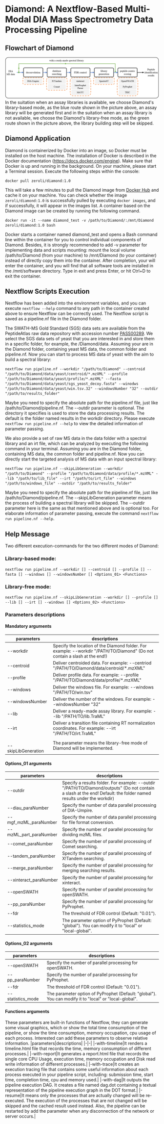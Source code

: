 # Diamond: A Nextflow-Based Multi-Modal DIA Mass Spectrometry Data Processing Pipeline

## Flowchart of Diamond
![image](https://github.com/xmuyulab/Diamond/blob/master/images/fig01.png)
In the suitation when an assay libraries is available, we choose Diamond's library-based mode, as the blue route shown in the picture above, an assay library will be generated first and in the suitation when an assay library is not available, we choose the Diamond's library-free mode, as the green route shown in the picture above, the library building step will be skipped.

## Diamond Application
Diamond is containerized by Docker into an image, so Docker must be installed on the host machine. The installation of Docker is described in the Docker documentation (https://docs.docker.com/engine). Make sure that Docker is up and running in the background. On your machine, please start a Terminal session. Execute the following steps within the console:

```shell
docker pull zeroli/diamond:1.0
```

This will take a few minutes to pull the Diamond image from [Docker Hub](https://hub.docker.com/repository/docker/zeroli/diamond) and cache it on your machine. You can check whether the image `zeroli/diamond:1.0` is successfully pulled by executing `docker images`, and if successfully, it will appear in the images list. A container based on the Diamond image can be created by running the following command.

```shell
docker run -it --name diamond_test -v /path/to/Diamond/:/mnt/Diamond zeroli/diamond:1.0 bash
```

Docker starts a container named diamond_test and opens a Bash command line within the container for you to control individual components of Diamond. Besides, it is strongly recommended to add -v parameter for implementing data and scripts mounting: mount the local volume /path/to/Diamond (from your machine) to /mnt/Diamond (to your container) instead of directly copy them into the container. After completion, your will enter the container, and you will find that all software tools are installed in the /mnt/software directory. Type in exit and press Enter, or hit Ctrl+D to exit the container.

## Nextflow Scripts Execution
Nextflow has been added into the environment variables, and you can execute `nextflow --help` command to any path in the container created above to ensure Nextflow can be correctly used. The Nextflow script is saved as a pipeline.nf file in the Diamond folder.

The SWATH-MS Gold Standard (SGS) data sets are available from the PeptideAtlas raw data repository with accession number [PASS00289](https://db.systemsbiology.net/sbeams/cgi/PeptideAtlas/PASS_View?identifier=PASS00289).  We select the SGS data sets of yeast that you are interested in and store them in a specific folder, for example, the /Diamond/data. Assuming your are in the Diamond folder, containing yeast MS data, the common folder and pipeline.nf. Now you can start to process MS data of yeast with the aim to build a spectral library:

```shell
nextflow run pipeline.nf --workdir "/path/to/Diamond" --centroid "/path/to/Diamond/data/yeast/centroid/*.mzXML" --profile "/path/to/Diamond/data/yeast/profile/*.mzXML" --fasta "/path/to/Diamond/data/yeast/sgs_yeast_decoy.fasta" --winodws "/path/to/Diamond/data/yeast/win.tsv.32" --windowsNumber "32" --outdir "/path/to/results_folder"
```

Maybe you need to specify the absolute path for the pipeline.nf file, just like /path/to/Diamond/pipeline.nf. The --outdir parameter is optional. The directory it specifies is used to store the data processing results. The default is the folder named results in the workdir directory. Please execute `nextflow run pipeline.nf --help` to view the detailed information of parameter passing.

We also provide a set of raw MS data in the data folder with a spectral library and an irt file, which can be analyzed by executing the following command in your terminal. Assuming you are in the Diamond folder, containing MS data, the common folder and pipeline.nf. Now you can directly start the targeted analysis of MS data with an input spectral library:  

```shell
nextflow run pipeline.nf --skipLibGeneration --workdir "/path/to/Diamond" --profile "/path/to/Diamond/data/profile/*.mzXML" --lib "/path/to/lib_file" --irt "/path/to/irt_file" --windows "/path/to/windows_file" --outdir "/path/to/results_folder"
```

Maybe you need to specify the absolute path for the pipeline.nf file, just like /path/to/Diamond/pipeline.nf. The --skipLibGeneration parameter means the process of building a spectral library will be skipped. The --outdir parameter here is the same as that mentioned above and is optional too. For elaborate information of parameter passing, execute the command `nextflow run pipeline.nf --help`.

## Help Message
Two different execution-commands for the two different modes of Diamond:
### Library-based mode:
```
nextflow run pipeline.nf --workdir [] --centroid [] --profile [] --fasta [] --windows [] --windowsNumber [] <Options_01> <Functions>
```
### Library-free mode: 
```
nextflow run pipeline.nf --skipLibGeneration --workdir [] --profile [] --lib [] --irt [] --windows [] <Options_02> <Functions>
```

### Parameters descriptions
#### Mandatory arguments
|parameters|descriptions|
|-|-|
|--workdir|Specify the location of the Diamond folder. For example: --workdir "/PATH/TO/Diamond" (Do not contain a slash at the end!)|
|--centroid|Deliver centroided data. For example: --centriod "/PATH/TO/Diamond/data/centroid/\*.mzXML"|
|--profile|Deliver profile data. For example: --profile "/PATH/TO/Diamond/data/profile/\*.mzXML"|
|--windows|Deliver the windows file. For example: --windows "/PATH/TO/win.tsv"|
|--windowsNumber|Deliver the number of the windows. For example: --windowsNumber "32"|
|--lib|Deliver a ready-made assay library. For example: --lib "/PATH/TO/lib.TraML"|
|--irt|Deliver a transition file containing RT normalization coordinates. For example: --irt "/PATH/TO/irt.TraML"|
|<img width=200/>--skipLibGeneration|The parameter means the library-free mode of Diamond will be implemented.|
#### Options_01 arguments
|parameters|descriptions|
|-|-|
|--outdir|Specify a results folder. For example: --outdir "/PATH/TO/Diamond/outputs" (Do not contain a slash at the end! Default: the folder named results under the workdir)|
|--diau_paraNumber|Specify the number of data parallel processing of DIA-Umpire.|
|--mgf_mzML_paraNumber|Specify the number of data parallel processing for file format conversion.|
|--mzML_part_paraNumber|Specify the number of parallel processing for dividing mzML files.|
|--comet_paraNumber|Specify the number of parallel processing of Comet searching.|
|--tandem_paraNumber|Specify the number of parallel processing of X!Tandem searching.|
|--merge_paraNumber|Specify the number of parallel processing for merging searching results.|
|--xinteract_paraNumber|Specify the number of parallel processing for xinteract.|
|--openSWATH|Specify the number of parallel processing for openSWATH.|
|--pp_paraNumber|Specify the number of parallel processing for PyProphet.|
|--fdr|The threshold of FDR control (Default: "0.01").|
|--statistics_mode|The parameter option of PyProphet (Default: "global"). You can modify it to "local" or "local-global".|
#### Options_02 arguments
|parameters|descriptions|
|-|-|
|--openSWATH|Specify the number of parallel processing for openSWATH.|
|--pp_paraNumber|Specify the number of parallel processing for PyProphet.|
|--fdr|The threshold of FDR control (Default: "0.01").|
|--statistics_mode|The parameter option of PyProphet (Default: "global"). You can modify it to "local" or "local-global".|
#### Functions arguments
These parameters are built-in functions of Nextflow, they can generate some visual graphics, which or show the total time consumption of the pipeline, or show the time consumption, memory occupation, cpu usage of each process. Interested can add these parameters to observe relative information.
|parameters|descriptions|
|-|-|
|-with-timeline|It renders a timeline.html file that records the time, memory consumption of different processes.|
|-with-report|It generates a report.html file that records the single core CPU Usage, execution time, memory occupation and Disk read write information of different processes.|
|-with-trace|It creates an execution tracing file that contains some useful information about each process executed in your pipeline script, including: submission time, start time, completion time, cpu and memory used.|
|-with-dag|It outputs the pipeline execution DAG. It creates a file named dag.dot containing a textual representation of the pipeline execution graph in the DOT format.|
|-resume|It means only the processes that are actually changed will be re-executed. The execution of the processes that are not changed will be skipped and the cached result used instead. Also, the pipeline can be restarted by add the parameter when any disconnection of the network or server occurs.| 
